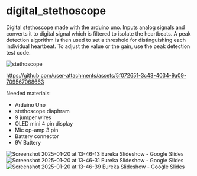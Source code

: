 # digital_stethoscope
Digital stethoscope made with the arduino uno. Inputs analog signals and converts it to digital signal which is filtered to isolate the heartbeats. A peak detection algorithm is then used to set a threshold for distinguishing each individual heartbeat. To adjust the value or the gain, use the peak detection test code.

![stethoscope](https://github.com/user-attachments/assets/83e43c3f-69d5-4721-abe7-e7cca82f0fd4)


https://github.com/user-attachments/assets/5f072651-3c43-4034-9a09-709567068663



Needed materials:
- Arduino Uno
- stethoscope diaphram
- 9 jumper wires
- OLED mini 4 pin display
- Mic op-amp 3 pin
- Battery connector
- 9V Battery
  
![Screenshot 2025-01-20 at 13-46-13 Eureka Slideshow - Google Slides](https://github.com/user-attachments/assets/3a217d75-0fe1-4c08-a112-8b636b3a7fc2)
![Screenshot 2025-01-20 at 13-46-31 Eureka Slideshow - Google Slides](https://github.com/user-attachments/assets/ac2cd1fd-8f73-4273-92a6-8f57b4d73610)
![Screenshot 2025-01-20 at 13-46-39 Eureka Slideshow - Google Slides](https://github.com/user-attachments/assets/94902461-e12c-43dc-abf4-a3c32ee87c01)
